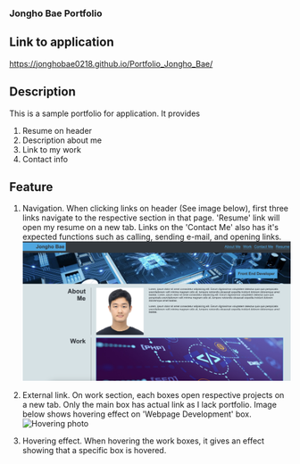 ### Jongho Bae Portfolio


## Link to application
https://jonghobae0218.github.io/Portfolio_Jongho_Bae/

## Description
This is a sample portfolio for application.
It provides 
1. Resume on header
2. Description about me
3. Link to my work
4. Contact info

## Feature

1. Navigation. When clicking links on header (See image below), first three links navigate to the respective section in that page. 'Resume' link will open my resume on a new tab. Links on the 'Contact Me' also has it's expected functions such as calling, sending e-mail, and opening links.
![Navigation photo](Assets/images/Navigation-photo.png)

2. External link. On work section, each boxes open respective projects on a new tab. Only the main box has actual link as I lack portfolio. Image below shows hovering effect on 'Webpage Development' box.
![Hovering photo](Assets/images/Hover-photo.png)

3. Hovering effect. When hovering the work boxes, it gives an effect showing that a specific box is hovered.

